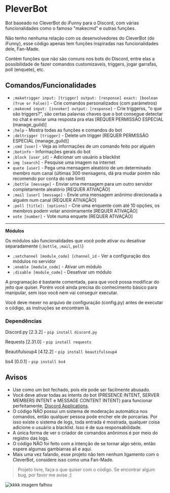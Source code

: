 # PleverBot
Bot baseado no CleverBot do iFunny para o Discord, com várias funcionalidades como o famoso "makecmd" e outras funções.

Não tenho nenhuma relação com os desenvolvedores do CleverBot (do iFunny), esse código apenas tem funções inspiradas nas funcionalidades dele, Fan-Made. 

Contém funções que não são comuns nos bots do Discord, entre elas a possibilidade de fazer comandos customizaveis, triggers, jogar garrafas, poll (enquete), etc.

## Comandos/Funcionalidades
* ``;maketrigger input: [trigger] output: [response] exact: [boolean (True or False)]`` - Crie comandos personalizados (com parâmetros)
* ``;makecmd input: [invoker] output: [response]`` - Crie triggerss, "o que são triggers?", são certas palavras chaves que o bot consegue detectar no chat e enviar uma resposta pra elas [REQUER PERMISSÃO ESPECIAL (manage_guild)]
* ``;help`` - Mostra todas as funções e comandos do bot
* ``;deltrigger [trigger]`` - Delete um trigger [REQUER PERMISSÃO ESPECIAL (manage_guild)]
* ``;cmd [user]`` - Veja as informações de um comando feito por alguém
* ``;botinfo`` - Informações gerais do bot
* ``;block [user_id]`` - Adicionar um usuário a blacklist
* ``img [search]`` - Pesquise uma imagem na internet
* ``quote [user]`` - Pega uma mensagem aleatório de um determinado membro num canal (últimas 300 mensagens, dá pra mudar porém não recomendo por conta do rate limit)
* ``;bottle [message]`` - Enviar uma mensagem para um outro servidor completamente aleatório [REQUER ATIVAÇÃO]
* ``;mail [user] [message]`` - Envie uma mensagem anônimo direcionada a alguém num canal [REQUER ATIVAÇÃO]
* ``;poll [title]: [options]`` - Crie uma enquente com até 10 opções, os membros podem votar anonimamente [REQUER ATIVAÇÃO]
* ``vote [number]`` - Vote numa enquete [REQUER ATIVAÇÃO]
---
**Módulos** 

Os módulos são funcionalidades que você pode ativar ou desativar separadamente (``;bottle``, ``;mail``, ``poll``)
* ``;setchannel [module_code] [channel_id`` - Ver a configuração dos módulos no servidor
* ``;enable [module_code]`` - Ativar um módulo
* ``;disable [module_code]`` - Desativar um módulo

A programação é bastante comentada, para que você possa modificar do jeito que quiser. Porém você ainda precisa do conhecimento básico para manipular, sem isso você nem vai conseguir executar.

Você deve mexer no arquivo de configuração (config.py) antes de executar o código, as instruções se encontram lá.

### Dependências
Discord.py [2.3.2] - ``pip install discord.py``

Requests [2.31.0] - ``pip install requests``

Beautifulsoup4 [4.12.2] - ``pip install beautifulsoup4``

bs4 [0.0.1] - ``pip install bs4``

## Avisos

- Use como um bot fechado, pois ele pode ser facilmente abusado.
- Você deve ativar todas as intents do bot (PRESENCE INTENT, SERVER MEMBERS INTENT e MESSAGE CONTENT INTENT) para funcionar perfeitamente, [Discord Applications](https://discord.com/developers/applications).
- O código NÃO possui um sistema de moderação automática nos comandos, então qualquer pessoa pode encher ele de porcarias. Por isso existe o sistema de logs, toda entrada é mostrada, qualquer coisa adicione o usuário a blacklist. Isso é de sua responsabilidade.
- A única forma de ver o criador de comandos anônimos é por meio do registro das logs.
- O código NÃO foi feito com a intenção de se tornar algo sério, então espere algumas gambiarras ali e aqui.
- Mais uma vez falando, esse projeto não tem nenhum ligamento com o CleverBot, considere isso como uma Fan-Made.

> Projeto livre, faça o que quiser com o código. Se encontrar algum bug, por favor me avise ;]

![kkkk imagem falhou](https://images7.memedroid.com/images/UPLOADED866/5fb051be3b4b0.jpeg)


